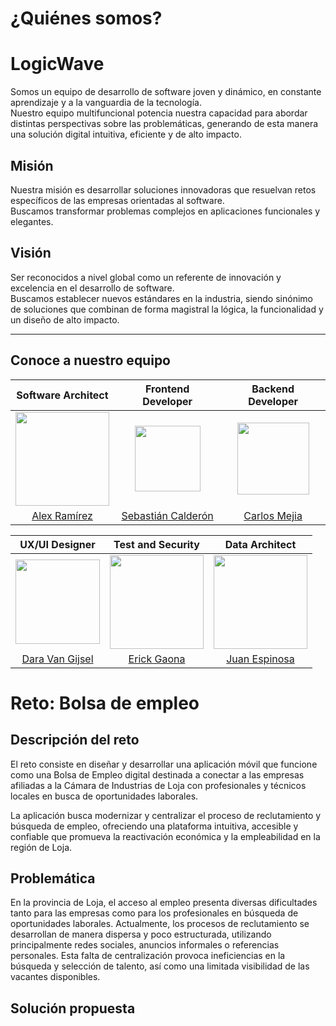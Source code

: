 

# **¿Quiénes somos?**

# **LogicWave**

Somos un equipo de desarrollo de software joven y dinámico, en constante aprendizaje y a la vanguardia de la tecnología.  
Nuestro equipo multifuncional potencia nuestra capacidad para abordar distintas perspectivas sobre las problemáticas, generando de esta manera una solución digital intuitiva, eficiente y de alto impacto.  

## **Misión**
Nuestra misión es desarrollar soluciones innovadoras que resuelvan retos específicos de las empresas orientadas al software.  
Buscamos transformar problemas complejos en aplicaciones funcionales y elegantes.  

## **Visión**
Ser reconocidos a nivel global como un referente de innovación y excelencia en el desarrollo de software.  
Buscamos establecer nuevos estándares en la industria, siendo sinónimo de soluciones que combinan de forma magistral la lógica, la funcionalidad y un diseño de alto impacto.  

---

## **Conoce a nuestro equipo**

| Software Architect | Frontend Developer | Backend Developer |
|:---:|:---:|:---:|
| <img src="https://github.com/user-attachments/assets/b3371101-ce8b-4489-b87b-2d16157cd30a" width="150"> | <img src="https://github.com/user-attachments/assets/bf1f82ed-4b7e-4ea3-ab2d-fb2b95a2a8e8" width="105"> | <img src="https://github.com/user-attachments/assets/9b9625ad-382d-499c-98de-5e0caf2f0b03" width="115"> |
| [Alex Ramírez](https://github.com/ALISrj) | [Sebastián Calderón](https://github.com/cbhas) | [Carlos Mejia](https://github.com/cdm18) |

| UX/UI Designer | Test and Security | Data Architect |
|:---:|:---:|:---:|
| <img src="https://github.com/user-attachments/assets/0c15fd69-3fa7-4b35-b4c2-3cb212e6ad4b" width="135"> | <img src="https://github.com/user-attachments/assets/a6978ca3-3a7a-4e30-9359-540a532395b4" width="150"> | <img src="https://github.com/user-attachments/assets/c5ddc7d0-6334-4463-9ba9-7479d652c573" width="150"> |
| [Dara Van Gijsel](https://github.com/daravan1) | [Erick Gaona](https://github.com/ErickGaona) | [Juan Espinosa](https://github.com/juan975) |

# **Reto: Bolsa de empleo**
## Descripción del reto
El reto consiste en diseñar y desarrollar una aplicación móvil que funcione como una Bolsa de Empleo digital destinada a conectar a las empresas afiliadas a la Cámara de Industrias de Loja con profesionales y técnicos locales en busca de oportunidades laborales.

La aplicación busca modernizar y centralizar el proceso de reclutamiento y búsqueda de empleo, ofreciendo una plataforma intuitiva, accesible y confiable que promueva la reactivación económica y la empleabilidad en la región de Loja.

## Problemática
En la provincia de Loja, el acceso al empleo presenta diversas dificultades tanto para las empresas como para los profesionales en búsqueda de oportunidades laborales. Actualmente, los procesos de reclutamiento se desarrollan de manera dispersa y poco estructurada, utilizando principalmente redes sociales, anuncios informales o referencias personales. Esta falta de centralización provoca ineficiencias en la búsqueda y selección de talento, así como una limitada visibilidad de las vacantes disponibles.

## Solución propuesta

